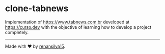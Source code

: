 # clone-tabnews

Implementation of https://www.tabnews.com.br developed at https://curso.dev with the objective of learning how to develop a project completely.

---

Made with ❤️ by [renansilva15](https://github.com/renansilva15).
